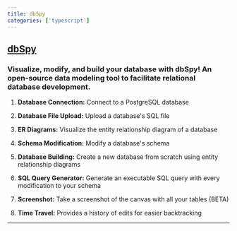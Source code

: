 ```yaml
---
title: dbSpy
categories: ['typescript']
---
```

## [dbSpy](https://github.com/open-source-labs/dbSpy)

### Visualize, modify, and build your database with dbSpy! An open-source data modeling tool to facilitate relational database development.


1. **Database Connection:** Connect to a PostgreSQL database

2. **Database File Upload:** Upload a database's SQL file

3. **ER Diagrams:** Visualize the entity relationship diagram of a database

4. **Schema Modification:** Modify a database's schema

5. **Database Building:** Create a new database from scratch using entity relationship diagrams

6. **SQL Query Generator:** Generate an executable SQL query with every modification to your schema

7. **Screenshot:** Take a screenshot of the canvas with all your tables (BETA)

8. **Time Travel:** Provides a history of edits for easier backtracking

---
